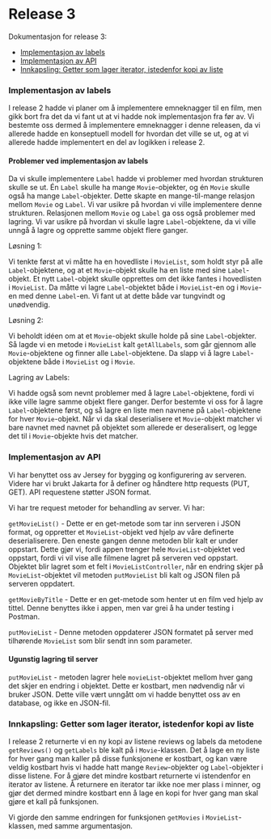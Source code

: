 # Release 3
Dokumentasjon for release 3:
- [Implementasjon av labels](#implementasjon-av-labels)
- [Implementasjon av API](#implementasjon-av-api)
- [Innkapsling: Getter som lager iterator, istedenfor kopi av liste](#innkapsling:-getter-som-lager-iterator,-istedenfor-kopi-av-liste)

### Implementasjon av labels
I release 2 hadde vi planer om å implementere emneknagger til en film, men gikk bort fra det da vi fant ut at vi hadde nok implementasjon fra før av. Vi bestemte oss dermed å implementere emneknagger i denne releasen, da vi allerede hadde en konseptuell modell for hvordan det ville se ut, og at vi allerede hadde implementert en del av logikken i release 2.

#### Problemer ved implementasjon av labels
Da vi skulle implementere `Label` hadde vi problemer med hvordan strukturen skulle se ut. Én `Label` skulle ha mange `Movie`-objekter, og én `Movie` skulle også ha mange `Label`-objekter. Dette skapte en mange-til-mange relasjon mellom `Movie` og `Label`. Vi var usikre på hvordan vi ville implementere denne strukturen. Relasjonen mellom `Movie` og `Label` ga oss også problemer med lagring. Vi var usikre på hvordan vi skulle lagre `Label`-objektene, da vi ville unngå å lagre og opprette samme objekt flere ganger.

Løsning 1:

Vi tenkte først at vi måtte ha en hovedliste i `MovieList`, som holdt styr på alle `Label`-objektene, og at et `Movie`-objekt skulle ha en liste med sine `Label`-objekt. Et nytt `Label`-objekt skulle opprettes om det ikke fantes i hovedlisten i `MovieList`. Da måtte vi lagre `Label`-objektet både i `MovieList`-en og i `Movie`-en med denne `Label`-en. Vi fant ut at dette både var tungvindt og unødvendig. 

Løsning 2:

Vi beholdt idéen om at et `Movie`-objekt skulle holde på sine `Label`-objekter. Så lagde vi en metode i `MovieList` kalt `getAllLabels`, som går gjennom alle `Movie`-objektene og finner alle `Label`-objektene. Da slapp vi å lagre `Label`-objektene både i `MovieList` og i `Movie`.

Lagring av Labels:

Vi hadde også som nevnt problemer med å lagre `Label`-objektene, fordi vi ikke ville lagre samme objekt flere ganger. Derfor bestemte vi oss for å lagre `Label`-objektene først, og så lagre en liste men navnene på `Label`-objektene for hver `Movie`-objekt. Når vi da skal deserialisere et `Movie`-objekt matcher vi bare navnet med navnet på objektet som allerede er deseralisert, og legge det til i `Movie`-objekte hvis det matcher. 


### Implementasjon av API

Vi har benyttet oss av Jersey for bygging og konfigurering av serveren. Videre har vi brukt Jakarta for å definer og håndtere http requests (PUT, GET). API requestene støtter JSON format.

Vi har tre request metoder for behandling av server. Vi har:

`getMovieList()` - Dette er en get-metode som tar inn serveren i JSON format, og oppretter et `MovieList`-objekt ved hjelp av våre definerte deserialiserere. Den eneste gangen denne metoden blir kalt er under oppstart. Dette gjør vi, fordi appen trenger hele `MovieList`-objektet ved oppstart, fordi vi vil vise alle filmene lagret på serveren ved oppstart. Objektet blir lagret som et felt i `MovieListController`, når en endring skjer på `MovieList`-objektet vil metoden `putMovieList` bli kalt og JSON filen på serveren oppdatert. 


`getMovieByTitle` - Dette er en get-metode som henter ut en film ved hjelp av tittel. Denne benyttes ikke i appen, men var grei å ha under testing i Postman.  


`putMovieList` - Denne metoden oppdaterer JSON formatet på server med tilhørende `MovieList` som blir sendt inn som parameter.

#### Ugunstig lagring til server

`putMovieList` - metoden lagrer hele `movieList`-objektet mellom hver gang det skjer en endring i objektet. Dette er kostbart, men nødvendig når vi bruker JSON. Dette ville vært unngått om vi hadde benyttet oss av en database, og ikke en JSON-fil.


### Innkapsling: Getter som lager iterator, istedenfor kopi av liste

I release 2 returnerte vi en ny kopi av listene reviews og labels da metodene `getReviews()` og `getLabels` ble kalt på i `Movie`-klassen. Det å lage en ny liste for hver gang man kaller på disse funksjonene er kostbart, og kan være veldig kostbart hvis vi hadde hatt mange `Review`-objekter og `Label`-objekter i disse listene. For å gjøre det mindre kostbart returnerte vi istendenfor en iterator av listene. Å returnere en iterator tar ikke noe mer plass i minner, og gjør det dermed mindre kostbart enn å lage en kopi for hver gang man skal gjøre et kall på funksjonen.

Vi gjorde den samme endringen for funksjonen `getMovies` i `MovieList`-klassen, med samme argumentasjon.

